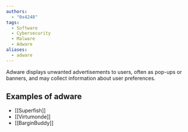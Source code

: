 ```yaml
---
authors:
  - "0x4248"
tags:
  - Software
  - Cybersecurity
  - Malware
  - Adware
aliases:
  - adware
---
```

Adware displays unwanted advertisements to users, often as pop-ups or banners, and may collect information about user preferences.

## Examples of adware
- [[Superfish]]
- [[Virtumonde]]
- [[BarginBuddy]]